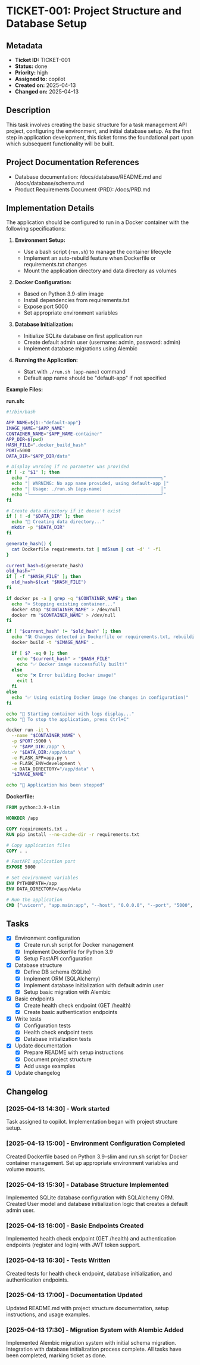 # TICKET-001: Project Structure and Database Setup

## Metadata
* **Ticket ID:** TICKET-001
* **Status:** done
* **Priority:** high
* **Assigned to:** copilot
* **Created on:** 2025-04-13
* **Changed on:** 2025-04-13

## Description
This task involves creating the basic structure for a task management API project, configuring the environment, and initial database setup. As the first step in application development, this ticket forms the foundational part upon which subsequent functionality will be built.

## Project Documentation References
* Database documentation: /docs/database/README.md and /docs/database/schema.md
* Product Requirements Document (PRD): /docs/PRD.md

## Implementation Details
The application should be configured to run in a Docker container with the following specifications:

1. **Environment Setup:**
   - Use a bash script (`run.sh`) to manage the container lifecycle
   - Implement an auto-rebuild feature when Dockerfile or requirements.txt changes
   - Mount the application directory and data directory as volumes

2. **Docker Configuration:**
   - Based on Python 3.9-slim image
   - Install dependencies from requirements.txt
   - Expose port 5000
   - Set appropriate environment variables

3. **Database Initialization:**
   - Initialize SQLite database on first application run
   - Create default admin user (username: admin, password: admin)
   - Implement database migrations using Alembic

4. **Running the Application:**
   - Start with `./run.sh [app-name]` command
   - Default app name should be "default-app" if not specified

**Example Files:**

**run.sh:**
```bash
#!/bin/bash

APP_NAME=${1:-"default-app"}
IMAGE_NAME="$APP_NAME"
CONTAINER_NAME="$APP_NAME-container"
APP_DIR=$(pwd)
HASH_FILE=".docker_build_hash"
PORT=5000
DATA_DIR="$APP_DIR/data"

# Display warning if no parameter was provided
if [ -z "$1" ]; then
  echo "┌─────────────────────────────────────────────────┐"
  echo "│ WARNING: No app name provided, using default-app │"
  echo "│ Usage: ./run.sh [app-name]                      │"
  echo "└─────────────────────────────────────────────────┘"
fi

# Create data directory if it doesn't exist
if [ ! -d "$DATA_DIR" ]; then
  echo "📁 Creating data directory..."
  mkdir -p "$DATA_DIR"
fi

generate_hash() {
  cat Dockerfile requirements.txt | md5sum | cut -d' ' -f1
}

current_hash=$(generate_hash)
old_hash=""
if [ -f "$HASH_FILE" ]; then
  old_hash=$(cat "$HASH_FILE")
fi

if docker ps -a | grep -q "$CONTAINER_NAME"; then
  echo "➡️ Stopping existing container..."
  docker stop "$CONTAINER_NAME" > /dev/null
  docker rm "$CONTAINER_NAME" > /dev/null
fi

if [ "$current_hash" != "$old_hash" ]; then
  echo "🛠️ Changes detected in Dockerfile or requirements.txt, rebuilding image..."
  docker build -t "$IMAGE_NAME" .

  if [ $? -eq 0 ]; then
    echo "$current_hash" > "$HASH_FILE"
    echo "✅ Docker image successfully built!"
  else
    echo "❌ Error building Docker image!"
    exit 1
  fi
else
  echo "✅ Using existing Docker image (no changes in configuration)"
fi

echo "🚀 Starting container with logs display..."
echo "📝 To stop the application, press Ctrl+C"

docker run -it \
  --name "$CONTAINER_NAME" \
  -p $PORT:5000 \
  -v "$APP_DIR:/app" \
  -v "$DATA_DIR:/app/data" \
  -e FLASK_APP=app.py \
  -e FLASK_ENV=development \
  -e DATA_DIRECTORY="/app/data" \
  "$IMAGE_NAME"

echo "🛑 Application has been stopped"
```

**Dockerfile:**
```dockerfile
FROM python:3.9-slim

WORKDIR /app

COPY requirements.txt .
RUN pip install --no-cache-dir -r requirements.txt

# Copy application files
COPY . .

# FastAPI application port
EXPOSE 5000

# Set environment variables
ENV PYTHONPATH=/app
ENV DATA_DIRECTORY=/app/data

# Run the application
CMD ["uvicorn", "app.main:app", "--host", "0.0.0.0", "--port", "5000", "--reload"]
```

## Tasks
- [x] Environment configuration
  - [x] Create run.sh script for Docker management
  - [x] Implement Dockerfile for Python 3.9
  - [x] Setup FastAPI configuration
- [x] Database structure
  - [x] Define DB schema (SQLite)
  - [x] Implement ORM (SQLAlchemy)
  - [x] Implement database initialization with default admin user
  - [x] Setup basic migration with Alembic
- [x] Basic endpoints
  - [x] Create health check endpoint (GET /health)
  - [x] Create basic authentication endpoints
- [x] Write tests
  - [x] Configuration tests
  - [x] Health check endpoint tests
  - [x] Database initialization tests
- [x] Update documentation
  - [x] Prepare README with setup instructions
  - [x] Document project structure
  - [x] Add usage examples
- [x] Update changelog

## Changelog
### [2025-04-13 14:30] - Work started
Task assigned to copilot. Implementation began with project structure setup.

### [2025-04-13 15:00] - Environment Configuration Completed
Created Dockerfile based on Python 3.9-slim and run.sh script for Docker container management. Set up appropriate environment variables and volume mounts.

### [2025-04-13 15:30] - Database Structure Implemented
Implemented SQLite database configuration with SQLAlchemy ORM. Created User model and database initialization logic that creates a default admin user.

### [2025-04-13 16:00] - Basic Endpoints Created
Implemented health check endpoint (GET /health) and authentication endpoints (register and login) with JWT token support.

### [2025-04-13 16:30] - Tests Written
Created tests for health check endpoint, database initialization, and authentication endpoints.

### [2025-04-13 17:00] - Documentation Updated
Updated README.md with project structure documentation, setup instructions, and usage examples.

### [2025-04-13 17:30] - Migration System with Alembic Added
Implemented Alembic migration system with initial schema migration. Integration with database initialization process complete. All tasks have been completed, marking ticket as done.

